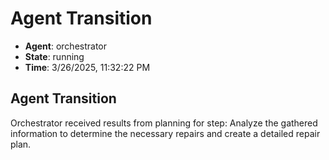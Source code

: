 # Agent Transition

- **Agent**: orchestrator
- **State**: running
- **Time**: 3/26/2025, 11:32:22 PM

## Agent Transition

Orchestrator received results from planning for step: Analyze the gathered information to determine the necessary repairs and create a detailed repair plan.

